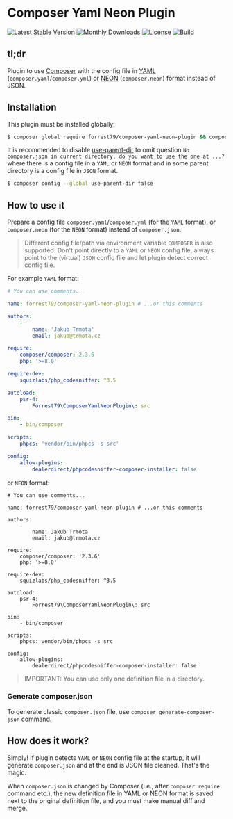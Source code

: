 # Composer Yaml Neon Plugin

[![Latest Stable Version](https://poser.pugx.org/forrest79/composer-yaml-neon-plugin/v)](//packagist.org/packages/forrest79/composer-yaml-neon-plugin)
[![Monthly Downloads](https://poser.pugx.org/forrest79/composer-yaml-neon-plugin/d/monthly)](//packagist.org/packages/forrest79/composer-yaml-neon-plugin)
[![License](https://poser.pugx.org/forrest79/composer-yaml-neon-plugin/license)](//packagist.org/packages/forrest79/composer-yaml-neon-plugin)
[![Build](https://github.com/forrest79/composer-yaml-neon-plugin/actions/workflows/build.yml/badge.svg?branch=master)](https://github.com/forrest79/composer-yaml-neon-plugin/actions/workflows/build.yml)

## tl;dr

Plugin to use [Composer](https://github.com/composer/composer) with the config file in [YAML](https://yaml.org/) (`composer.yaml`/`composer.yml`) or [NEON](https://ne-on.org/) (`composer.neon`) format instead of JSON.


## Installation

This plugin must be installed globally:

```bash
$ composer global require forrest79/composer-yaml-neon-plugin && composer global update
```

It is recommended to disable [use-parent-dir](https://getcomposer.org/doc/06-config.md#use-parent-dir) to omit question `No composer.json in current directory, do you want to use the one at ...?` where there is a config file in a `YAML` or `NEON` format and in some parent directory is a config file in `JSON` format. 

```bash
$ composer config --global use-parent-dir false
```


## How to use it

Prepare a config file `composer.yaml`/`composer.yml` (for the `YAML` format), or `composer.neon` (for the `NEON` format) instead of `composer.json`.

> Different config file/path via environment variable `COMPOSER` is also supported. Don't point directly to a `YAML` or `NEON` config file, always point to the (virtual) `JSON` config file and let plugin detect correct config file.

For example `YAML` format:

```yaml
# You can use comments...

name: forrest79/composer-yaml-neon-plugin # ...or this comments

authors:
    -
        name: 'Jakub Trmota'
        email: jakub@trmota.cz

require:
    composer/composer: 2.3.6
    php: '>=8.0'

require-dev:
    squizlabs/php_codesniffer: ^3.5

autoload:
    psr-4:
        Forrest79\ComposerYamlNeonPlugin\: src

bin:
    - bin/composer

scripts:
    phpcs: 'vendor/bin/phpcs -s src'

config:
    allow-plugins:
        dealerdirect/phpcodesniffer-composer-installer: false
```

or `NEON` format:

```
# You can use comments...

name: forrest79/composer-yaml-neon-plugin # ...or this comments

authors:
	-
		name: Jakub Trmota
		email: jakub@trmota.cz

require:
	composer/composer: '2.3.6'
	php: '>=8.0'

require-dev:
	squizlabs/php_codesniffer: ^3.5

autoload:
	psr-4:
		Forrest79\ComposerYamlNeonPlugin\: src

bin:
	- bin/composer

scripts:
	phpcs: vendor/bin/phpcs -s src

config:
	allow-plugins:
		dealerdirect/phpcodesniffer-composer-installer: false
```

> IMPORTANT: You can use only one definition file in a directory.


### Generate composer.json

To generate classic `composer.json` file, use `composer generate-composer-json` command.


## How does it work?

Simply! If plugin detects `YAML` or `NEON` config file at the startup, it will generate `composer.json` and at the end is JSON file cleaned. That's the magic.

When `composer.json` is changed by Composer (i.e., after `composer require` command etc.), the new definition file in YAML or NEON format is saved next to the original definition file, and you must make manual diff and merge.
